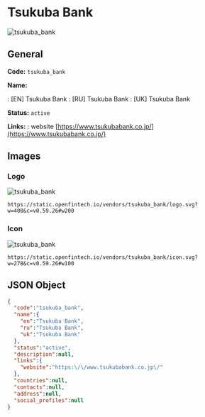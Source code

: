 
# Tsukuba Bank 
![tsukuba_bank](https://static.openfintech.io/vendors/tsukuba_bank/logo.svg?w=400&c=v0.59.26#w200)  

## General 
 
**Code:** `tsukuba_bank` 
 
**Name:** 
 
:	[EN] Tsukuba Bank 
:	[RU] Tsukuba Bank 
:	[UK] Tsukuba Bank 
 
**Status:** `active` 
 
**Links:** 
: website [https://www.tsukubabank.co.jp/](https://www.tsukubabank.co.jp/) 
 

## Images 

### Logo 
 
![tsukuba_bank](https://static.openfintech.io/vendors/tsukuba_bank/logo.svg?w=400&c=v0.59.26#w200)  

```
https://static.openfintech.io/vendors/tsukuba_bank/logo.svg?w=400&c=v0.59.26#w200
```  

### Icon 
 
![tsukuba_bank](https://static.openfintech.io/vendors/tsukuba_bank/icon.svg?w=278&c=v0.59.26#w100)  

```
https://static.openfintech.io/vendors/tsukuba_bank/icon.svg?w=278&c=v0.59.26#w100
```  

## JSON Object 

```json
{
  "code":"tsukuba_bank",
  "name":{
    "en":"Tsukuba Bank",
    "ru":"Tsukuba Bank",
    "uk":"Tsukuba Bank"
  },
  "status":"active",
  "description":null,
  "links":{
    "website":"https:\/\/www.tsukubabank.co.jp\/"
  },
  "countries":null,
  "contacts":null,
  "address":null,
  "social_profiles":null
}
```  
